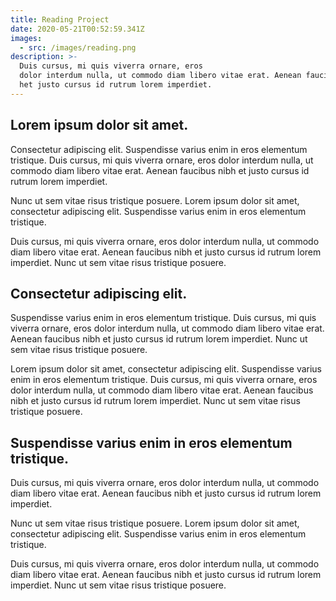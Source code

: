 ```yaml
---
title: Reading Project
date: 2020-05-21T00:52:59.341Z
images:
  - src: /images/reading.png
description: >-
  Duis cursus, mi quis viverra ornare, eros
  dolor interdum nulla, ut commodo diam libero vitae erat. Aenean faucibus nib
  het justo cursus id rutrum lorem imperdiet.
---
```


## Lorem ipsum dolor sit amet.

Consectetur adipiscing elit. Suspendisse varius
enim in eros elementum tristique. Duis cursus, mi quis viverra ornare, eros
dolor interdum nulla, ut commodo diam libero vitae erat. Aenean faucibus nibh
et justo cursus id rutrum lorem imperdiet.

Nunc ut sem vitae risus tristique
posuere. Lorem ipsum dolor sit amet, consectetur adipiscing elit. Suspendisse varius
enim in eros elementum tristique.

Duis cursus, mi quis viverra ornare, eros
dolor interdum nulla, ut commodo diam libero vitae erat. Aenean faucibus nibh
et justo cursus id rutrum lorem imperdiet. Nunc ut sem vitae risus tristique
posuere.

## Consectetur adipiscing elit.

Suspendisse varius
enim in eros elementum tristique. Duis cursus, mi quis viverra ornare, eros
dolor interdum nulla, ut commodo diam libero vitae erat. Aenean faucibus nibh
et justo cursus id rutrum lorem imperdiet. Nunc ut sem vitae risus tristique
posuere.

Lorem ipsum dolor sit amet, consectetur adipiscing elit. Suspendisse varius
enim in eros elementum tristique. Duis cursus, mi quis viverra ornare, eros
dolor interdum nulla, ut commodo diam libero vitae erat. Aenean faucibus nibh
et justo cursus id rutrum lorem imperdiet. Nunc ut sem vitae risus tristique
posuere.

## Suspendisse varius enim in eros elementum tristique.

Duis cursus, mi quis viverra ornare, eros
dolor interdum nulla, ut commodo diam libero vitae erat. Aenean faucibus nibh
et justo cursus id rutrum lorem imperdiet.

Nunc ut sem vitae risus tristique
posuere. Lorem ipsum dolor sit amet, consectetur adipiscing elit. Suspendisse varius
enim in eros elementum tristique.

Duis cursus, mi quis viverra ornare, eros
dolor interdum nulla, ut commodo diam libero vitae erat. Aenean faucibus nibh
et justo cursus id rutrum lorem imperdiet. Nunc ut sem vitae risus tristique
posuere.
